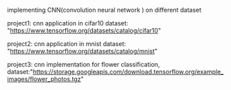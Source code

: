 implementing CNN(convolution neural network ) on different dataset

project1: cnn application in cifar10 dataset: "https://www.tensorflow.org/datasets/catalog/cifar10"

project2: cnn application in mnist dataset: "https://www.tensorflow.org/datasets/catalog/mnist"

project3: cnn implementation for flower classification, dataset:"https://storage.googleapis.com/download.tensorflow.org/example_images/flower_photos.tgz"
